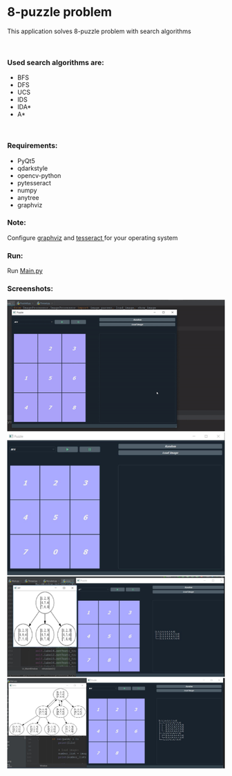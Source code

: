 <h1> 8-puzzle problem </h1>

<p> This application solves 8-puzzle problem with search algorithms</p>
<br>
<h3>Used search algorithms are: </h3>
<ul>
  <li>BFS</li>
  <li>DFS</li>
  <li>UCS</li>
  <li>IDS</li>
  <li>IDA*</li>
  <li>A*</li>
</ul>
<br>
<h3>Requirements: </h3>
<ul>
  <li>PyQt5</li>
  <li>qdarkstyle</li>
  <li>opencv-python</li>
  <li>pytesseract</li>
  <li>numpy</li>
  <li>anytree</li>
   <li>graphviz</li>
</ul>

<h3>Note: </h3>
<p>Configure <a href="http://graphviz.org/" target="_blank">graphviz</a>
and <a href = "https://github.com/tesseract-ocr/tesseract/wiki" target="_blank"> tesseract </a>
for your operating system
</p>

<h3>Run: </h3>
  Run <a href="https://github.com/iamMHZ/AI/blob/master/view/Main.py">Main.py</a>
  

<h3>Screenshots: </h3>

<img src="https://github.com/iamMHZ/AI/blob/master/doc/ai.gif" alt="UI" >
<br>
<img src="https://github.com/iamMHZ/AI/blob/master/doc/puzzle1.JPG" alt="UI" >
<br>
<img src="https://github.com/iamMHZ/AI/blob/master/doc/puzzle2.JPG" alt="UI" >
<br>
<img src="https://github.com/iamMHZ/AI/blob/master/doc/puzzle3.JPG" alt="UI" >



